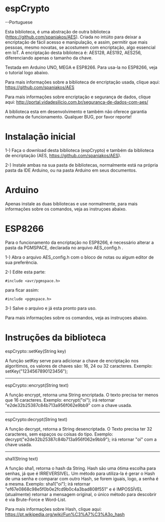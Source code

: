 # espCrypto

--Portuguese

Esta biblioteca, é uma abstração de outra biblioteca (https://github.com/spaniakos/AES). Criada no intúito para deixar a encriptação de fácil acesso e manipulação, e assim, permitir que mais pessoas, mesmo novatas, se acostumem com encriptação, algo essencial em IoT. A encriptação desta biblioteca é: AES128, AES192, AES256, diferenciando apenas o tamanho da chave.

Testada em Arduino UNO, MEGA e ESP8266. Para usa-la no ESP8266, veja o tutorial logo abaixo.

Para mais informações sobre a biblioteca de encriptação usada, clique aqui: https://github.com/spaniakos/AES

Para mais informações sobre encriptação e segurança de dados, clique aqui: http://portal.vidadesilicio.com.br/seguranca-de-dados-com-aes/

A biblioteca esta em desenvolvimento e também não oferece garantia nenhuma de funcionamento. Qualquer BUG, por favor reporte!



# Instalação inicial


1-) Faça o download desta biblioteca (espCrypto) e também da biblioteca de encriptação (AES, https://github.com/spaniakos/AES).

2-) Instale ambas na sua pasta de bibliotecas, normalmente está na própria pasta da IDE Arduino, ou na pasta Arduino em seus documentos.



# Arduino

Apenas instale as duas bibliotecas e use normalmente, para mais informações sobre os comandos, veja as instruçoes abaixo.



# ESP8266

Para o funcionamento da encriptação no ESP8266, é necessário alterar a pasta da PGMSPACE, declarada no arquivo AES_config.h .

1-) Abra o arquivo AES_config.h com o bloco de notas ou algum editor de sua preferência.

2-) Edite esta parte:

	#include <avr/pgmspace.h>


para ficar assim:

	#include <pgmspace.h>



3-) Salve o arquivo e já esta pronto para uso.

Para mais informações sobre os comandos, veja as instruçoes abaixo.


# Instruções da biblioteca

espCrypto::setKey(String key)

A função setKey serve para adicionar a chave de encriptação nos algoritimos, os valores de chaves são: 16, 24 ou 32 caracteres. Exemplo: setKey("1234567890123456");

-----------------------------------------------------------------------------------------------------------------------

espCrypto::encrypt(String text)

A função encrypt, retorna uma String encriptada. O texto precisa ter menos que 16 caracteres. Exemplo: encrypt("oi"); irá retornar "e2de32b25387c84b713a956f062e9bb9" com a chave usada.

-----------------------------------------------------------------------------------------------------------------------

espCrypto:decrypt(String text)

A função decrypt, retorna a String desencriptada. O Texto precisa ter 32 caracteres, sem espaços ou coisas do tipo. Exemplo: decrypt("e2de32b25387c84b713a956f062e9bb9"); irá retornar "oi" com a chave usada.

-----------------------------------------------------------------------------------------------------------------------

sha1(String text)

A função sha1, retorna o hash da String. Hash são uma ótima escolha para senhas, já que é IRREVERSIVEL. Um método para utiliza-la é gerar o Hash de uma senha e comparar com outro Hash, se forem iguais, logo, a senha é a mesma. Exemplo: sha1("oi"); irá retornar "ef67e0868c98e5f0b0e2fcd9b0c4a3bad808f551" e é IMPOSSÍVEL (atualmente) retornar a mensagem original, o único método para descobrir é via Brute-Force e Word-List.

Para mais informações sobre Hash, clique aqui: https://pt.wikipedia.org/wiki/Fun%C3%A7%C3%A3o_hash
